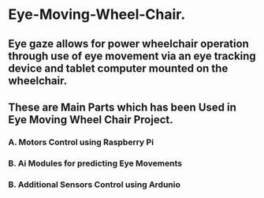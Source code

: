 # Eye-Moving-Wheel-Chair.
<h2>Eye gaze allows for power wheelchair operation through use of eye movement via an eye tracking device and tablet computer mounted on the wheelchair.</h2>
<h2> These are Main Parts which has been Used in Eye Moving Wheel Chair Project.</h2>

<h3>A. Motors Control using Raspberry Pi</h3>
<h3>B. Ai Modules for predicting Eye Movements</h3>
<h3>B. Additional Sensors Control using Ardunio</h3>

